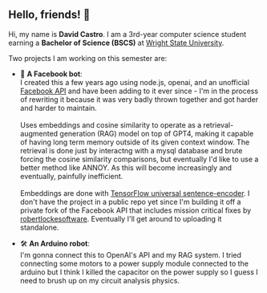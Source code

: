 ## Hello, friends! 👋

Hi, my name is **David Castro**. I am a 3rd-year computer science student earning a **Bachelor of Science (BSCS)** at [Wright State University](https://www.wright.edu).

Two projects I am working on this semester are:

- 🤖 **A Facebook bot**:<br>I created this a few years ago using node.js, openai, and an unofficial [Facebook API](https://github.com/Schmavery/facebook-chat-api) and have been adding to it ever since - I'm in the process of rewriting it because it was very badly thrown together and got harder and harder to maintain.<br><br>Uses embeddings and cosine similarity to operate as a retrieval-augmented generation (RAG) model on top of GPT4, making it capable of having long term memory outside of its given context window. The retrieval is done just by interactng with a mysql database and brute forcing the cosine similarity comparisons, but eventually I'd like to use a better method like ANNOY. As this will become increasingly and eventually, painfully inefficient.<br><br>Embeddings are done with [TensorFlow universal sentence-encoder](https://github.com/tensorflow/tfjs-models/tree/master/universal-sentence-encoder). I don't have the project in a public repo yet since I'm building it off a private fork of the Facebook API that includes mission critical fixes by [robertlockesoftware](https://github.com/robertlockesoftware). Eventually I'll get around to uploading it standalone.

- 🛠️ **An Arduino robot**:<br>I'm gonna connect this to OpenAI's API and my RAG system. I tried connecting some motors to a power supply module connected to the arduino but I think I killed the capacitor on the power supply so I guess I need to brush up on my circuit analysis physics.
